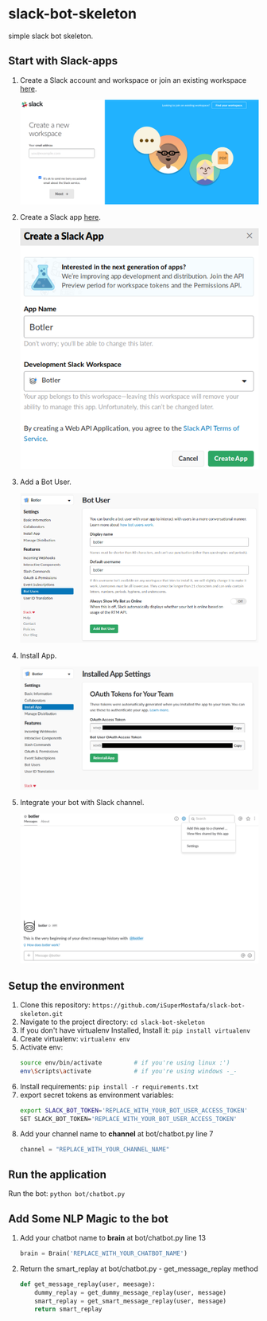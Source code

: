 # slack-bot-skeleton

simple slack bot skeleton.

## Start with Slack-apps

1. Create a Slack account and workspace or join an existing workspace [here](https://slack.com/create).

    ![slack-1.png](assets/slack-1.png?raw=true "screenshot #1: create a Slack workspace")

2. Create a Slack app [here](https://api.slack.com/apps).

    ![slack-2.png](assets/slack-2.png?raw=true "screenshot #2: create a Slack app")

3. Add a Bot User.

    ![slack-3.png](assets/slack-3.png?raw=true "screenshot #3: Add a Bot User")

4. Install App.

    ![slack-4.png](assets/slack-4.png?raw=true "screenshot #4: Install App")

5. Integrate your bot with Slack channel.

    ![slack-5.png](assets/slack-5.png?raw=true "screenshot #5: Integrate your bot with Slack channel")

## Setup the environment

1. Clone this repository: `https://github.com/iSuperMostafa/slack-bot-skeleton.git`
2. Navigate to the project directory: `cd slack-bot-skeleton`
3. If you don't have virtualenv Installed, Install it: `pip install virtualenv`
4. Create virtualenv: `virtualenv env`
5. Activate env:
    ```bash
    source env/bin/activate         # if you're using linux :')
    env\Scripts\activate            # if you're using windows -_-
    ```
6. Install requirements: `pip install -r requirements.txt`
7. export secret tokens as environment variables:
    ```bash
    export SLACK_BOT_TOKEN='REPLACE_WITH_YOUR_BOT_USER_ACCESS_TOKEN'    # if you're using linux :')
    SET SLACK_BOT_TOKEN='REPLACE_WITH_YOUR_BOT_USER_ACCESS_TOKEN'       # if you're using windows -_-
    ```
8. Add your channel name to **channel** at bot/chatbot.py line 7
    ```python
    channel = "REPLACE_WITH_YOUR_CHANNEL_NAME"
    ```

## Run the application

Run the bot: `python bot/chatbot.py`

## Add Some NLP Magic to the bot

1. Add your chatbot name to **brain** at bot/chatbot.py line 13
    ```python
    brain = Brain('REPLACE_WITH_YOUR_CHATBOT_NAME')
    ```

2. Return the smart_replay at bot/chatbot.py - get_message_replay method
    ```python
    def get_message_replay(user, meesage):
        dummy_replay = get_dummy_message_replay(user, message)
        smart_replay = get_smart_message_replay(user, message)
        return smart_replay
    ```